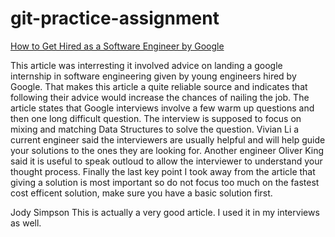 # git-practice-assignment


[How to Get Hired as a Software Engineer by Google](https://www.webpronews.com/software-engineer-google/)

This article was interresting it involved advice on landing a google internship in software engineering given by young engineers hired by Google. That makes this article a quite reliable source and indicates that following their advice would increase the chances of nailing the job. The article states that Google interviews involve a few warm up questions and then one long difficult question. The interview is supposed to focus on mixing and matching Data Structures to solve the question. Vivian Li a current engineer said the interviewers are usually helpful and will help guide your solutions to the ones they are looking for. Another engineer Oliver King said it is useful to speak outloud to allow the interviewer to understand your thought process. Finally the last key point I took away from the article that giving a solution is most important so do not focus too much on the fastest cost efficent solution, make sure you have a basic solution first.

Jody Simpson
This is actually a very good article. I used it in my interviews as well.
